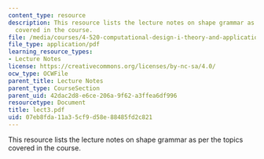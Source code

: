 ```yaml
---
content_type: resource
description: This resource lists the lecture notes on shape grammar as per the topics
  covered in the course.
file: /media/courses/4-520-computational-design-i-theory-and-applications-fall-2005/07eb8fda11a35cf9d58e88485fd2c821_lect3.pdf
file_type: application/pdf
learning_resource_types:
- Lecture Notes
license: https://creativecommons.org/licenses/by-nc-sa/4.0/
ocw_type: OCWFile
parent_title: Lecture Notes
parent_type: CourseSection
parent_uid: 42dac2d8-e6ce-206a-9f62-a3ffea6df996
resourcetype: Document
title: lect3.pdf
uid: 07eb8fda-11a3-5cf9-d58e-88485fd2c821
---
```

This resource lists the lecture notes on shape grammar as per the topics covered in the course.